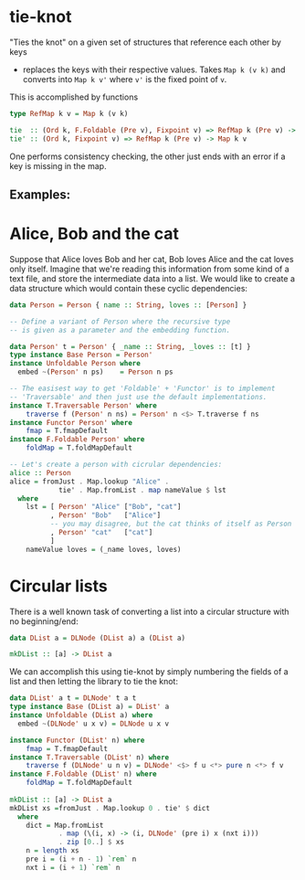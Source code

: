 # tie-knot

"Ties the knot" on a given set of structures that reference each other by keys
- replaces the keys with their respective values.  Takes `Map k (v k)` and
converts into `Map k v'` where `v'` is the fixed point of `v`.

This is accomplished by functions
```haskell
type RefMap k v = Map k (v k)

tie  :: (Ord k, F.Foldable (Pre v), Fixpoint v) => RefMap k (Pre v) -> Either (TieError k) (Map k v)
tie' :: (Ord k, Fixpoint v) => RefMap k (Pre v) -> Map k v
```
One performs consistency checking, the other just ends with an error if a key
is missing in the map.

## Examples:

# Alice, Bob and the cat

Suppose that Alice loves Bob and her cat, Bob loves Alice and the cat loves
only itself. Imagine that we're reading this information from some kind of a
text file, and store the intermediate data into a list. We would like to create
a data structure which would contain these cyclic dependencies:

```haskell
data Person = Person { name :: String, loves :: [Person] }

-- Define a variant of Person where the recursive type
-- is given as a parameter and the embedding function.

data Person' t = Person' { _name :: String, _loves :: [t] }
type instance Base Person = Person'
instance Unfoldable Person where
  embed ~(Person' n ps)    = Person n ps

-- The easisest way to get 'Foldable' + 'Functor' is to implement
-- 'Traversable' and then just use the default implementations.
instance T.Traversable Person' where
    traverse f (Person' n ns) = Person' n <$> T.traverse f ns
instance Functor Person' where
    fmap = T.fmapDefault
instance F.Foldable Person' where
    foldMap = T.foldMapDefault

-- Let's create a person with cicrular dependencies:
alice :: Person
alice = fromJust . Map.lookup "Alice" . 
            tie' . Map.fromList . map nameValue $ lst
  where
    lst = [ Person' "Alice" ["Bob", "cat"]
          , Person' "Bob"   ["Alice"]
          -- you may disagree, but the cat thinks of itself as Person
          , Person' "cat"   ["cat"]
          ]
    nameValue loves = (_name loves, loves)
```

# Circular lists

There is a well known task of converting a list into a circular structure with
no beginning/end:

```haskell
data DList a = DLNode (DList a) a (DList a)

mkDList :: [a] -> DList a
```

We can accomplish this using tie-knot by simply numbering the fields of a list
and then letting the library to tie the knot:

```haskell
data DList' a t = DLNode' t a t
type instance Base (DList a) = DList' a
instance Unfoldable (DList a) where
  embed ~(DLNode' u x v) = DLNode u x v

instance Functor (DList' n) where
    fmap = T.fmapDefault
instance T.Traversable (DList' n) where
    traverse f (DLNode' u n v) = DLNode' <$> f u <*> pure n <*> f v
instance F.Foldable (DList' n) where
    foldMap = T.foldMapDefault
 
mkDList :: [a] -> DList a
mkDList xs =fromJust . Map.lookup 0 . tie' $ dict
  where
    dict = Map.fromList 
            . map (\(i, x) -> (i, DLNode' (pre i) x (nxt i)))
            . zip [0..] $ xs
    n = length xs
    pre i = (i + n - 1) `rem` n
    nxt i = (i + 1) `rem` n
```
